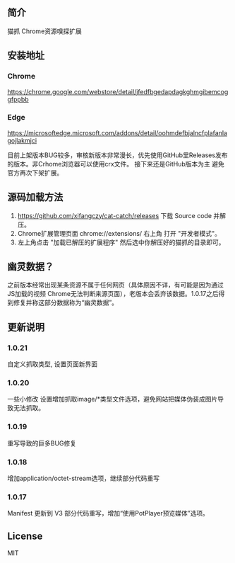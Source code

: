 ## 简介
猫抓 Chrome资源嗅探扩展

## 安装地址
### Chrome
https://chrome.google.com/webstore/detail/jfedfbgedapdagkghmgibemcoggfppbb
### Edge
https://microsoftedge.microsoft.com/addons/detail/oohmdefbjalncfplafanlagojlakmjci

目前上架版本BUG较多，审核新版本非常漫长，优先使用GitHub里Releases发布的版本。非Crhome浏览器可以使用crx文件。
接下来还是GitHub版本为主 避免官方再次下架扩展。

## 源码加载方法
1. https://github.com/xifangczy/cat-catch/releases 下载 Source code 并解压。
2. Chrome扩展管理页面 chrome://extensions/ 右上角 打开 "开发者模式"。
3. 左上角点击 "加载已解压的扩展程序" 然后选中你解压好的猫抓的目录即可。

## 幽灵数据？
之前版本经常出现某条资源不属于任何网页（具体原因不详，有可能是因为通过JS加载的视频 Chrome无法判断来源页面），老版本会丢弃该数据。1.0.17之后得到修复并称这部分数据称为“幽灵数据”。

## 更新说明
### 1.0.21
自定义抓取类型, 设置页面新界面
### 1.0.20
一些小修改 设置增加抓取image/*类型文件选项，避免网站把媒体伪装成图片导致无法抓取。
### 1.0.19
重写导致的巨多BUG修复
### 1.0.18
增加application/octet-stream选项，继续部分代码重写
### 1.0.17
Manifest 更新到 V3 部分代码重写，增加“使用PotPlayer预览媒体”选项。

## License
MIT
